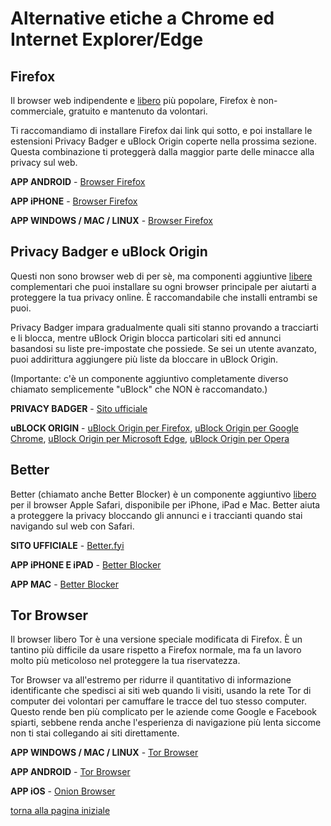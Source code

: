 # Alternative etiche a Chrome ed Internet Explorer/Edge

## Firefox

Il browser web indipendente e [libero](open-source) più popolare, Firefox è 
non-commerciale, gratuito e mantenuto da volontari. 

Ti raccomandiamo di installare Firefox dai link qui sotto, e poi installare le estensioni Privacy Badger e uBlock Origin coperte nella prossima sezione. 
Questa combinazione ti proteggerà dalla maggior parte delle minacce alla privacy sul web. 

**APP ANDROID** - [Browser Firefox](https://play.google.com/store/apps/details?id=org.mozilla.firefox)

**APP iPHONE** - [Browser Firefox](https://itunes.apple.com/us/app/apple-store/id989804926)

**APP WINDOWS / MAC / LINUX** - [Browser Firefox](https://www.mozilla.org/en-US/firefox/new/)

## Privacy Badger e uBlock Origin

Questi non sono browser web di per sè, ma componenti aggiuntive [libere](open-source) 
complementari che puoi installare su ogni browser principale per aiutarti a proteggere 
la tua privacy online. È raccomandabile che installi entrambi se puoi. 

Privacy Badger impara gradualmente quali siti stanno provando a tracciarti e li blocca, mentre uBlock Origin blocca particolari siti ed annunci basandosi su liste pre-impostate che 
possiede. Se sei un utente avanzato, puoi addirittura aggiungere più liste da bloccare in uBlock Origin. 

(Importante: c'è un componente aggiuntivo completamente diverso chiamato semplicemente "uBlock" che NON è raccomandato.)

**PRIVACY BADGER** - [Sito ufficiale](https://www.eff.org/privacybadger)

**uBLOCK ORIGIN** - [uBlock Origin per Firefox](https://addons.mozilla.org/en-US/firefox/addon/ublock-origin/), 
[uBlock Origin per Google Chrome](https://chrome.google.com/webstore/detail/ublock-origin/cjpalhdlnbpafiamejdnhcphjbkeiagm), 
[uBlock Origin per Microsoft Edge](https://www.microsoft.com/store/p/app/9nblggh444l4), 
[uBlock Origin per Opera](https://addons.opera.com/en-gb/extensions/details/ublock/)

## Better

Better (chiamato anche Better Blocker) è un componente aggiuntivo [libero](open-source) 
per il browser Apple Safari, disponibile per iPhone, iPad e Mac. Better aiuta a 
proteggere la privacy bloccando gli annunci e i traccianti quando stai navigando sul 
web con Safari. 

**SITO UFFICIALE** - [Better.fyi](https://better.fyi/)

**APP iPHONE E iPAD** - [Better Blocker](https://itunes.apple.com/app/better-by-ind.ie/id1080964978)

**APP MAC** - [Better Blocker](https://itunes.apple.com/app/better/id1121192229)

## Tor Browser

Il browser libero Tor è una versione speciale modificata di Firefox. 
È un tantino più difficile da usare rispetto a Firefox normale, 
ma fa un lavoro molto più meticoloso nel proteggere la tua riservatezza. 

Tor Browser va all'estremo per ridurre il quantitativo di informazione identificante 
che spedisci ai siti web quando li visiti, usando la rete Tor di computer dei volontari per 
camuffare le tracce del tuo stesso computer. 
Questo rende ben più complicato per le aziende come Google e Facebook spiarti, 
sebbene renda anche l'esperienza di navigazione più lenta siccome non ti stai 
collegando ai siti direttamente. 

**APP WINDOWS / MAC / LINUX** - [Tor Browser](https://www.torproject.org/)

**APP ANDROID** - [Tor Browser](https://play.google.com/store/apps/details?id=org.torproject.torbrowser)

**APP iOS** - [Onion Browser](https://apps.apple.com/us/app/onion-browser/id519296448)

[torna alla pagina iniziale](index)
